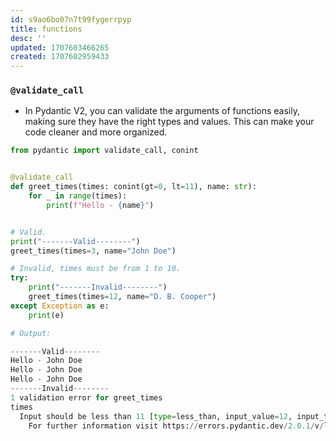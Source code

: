 ```yaml
---
id: s9ao6bo07n7t99fygerrpyp
title: functions
desc: ''
updated: 1707603466265
created: 1707602959433
---
```


### `@validate_call`
- In Pydantic V2, you can validate the arguments of functions easily, making sure they have the right types and values. This can make your code cleaner and more organized.
``` py
from pydantic import validate_call, conint


@validate_call
def greet_times(times: conint(gt=0, lt=11), name: str):
    for _ in range(times):
        print(f"Hello - {name}")


# Valid.
print("-------Valid--------")
greet_times(times=3, name="John Doe")

# Invalid, times must be from 1 to 10.
try:
    print("-------Invalid--------")
    greet_times(times=12, name="D. B. Cooper")
except Exception as e:
    print(e)

# Output:

-------Valid--------
Hello - John Doe
Hello - John Doe
Hello - John Doe
-------Invalid--------
1 validation error for greet_times
times
  Input should be less than 11 [type=less_than, input_value=12, input_type=int]
    For further information visit https://errors.pydantic.dev/2.0.1/v/less_than
```